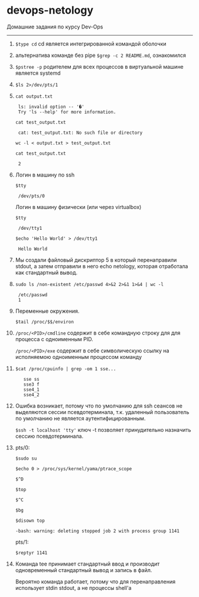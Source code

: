 # devops-netology
Домашние задания по курсу Dev-Ops

------

1. `$type cd`  cd является интегрированной командой оболочки 


2. альтернатива команде без pipe `$grep -c 2 README.md`, ознакомился


3. `$pstree -p` родителем для всех процессов в виртуальной машине является systemd


4. `$ls 2>/dev/pts/1`


5. `cat output.txt`

        ls: invalid option -- '�'
        Try 'ls --help' for more information.

    `cat test_output.txt`
        
        cat: test_output.txt: No such file or directory

    `wc -l < output.txt > test_output.txt`

    `cat test_output.txt`
    
        2


6. Логин в машину по ssh

    `$tty`
		
        /dev/pts/0

   Логин в машину физически (или через virtualbox)

    `$tty`

        /dev/tty1

   `$echo 'Hello World' > /dev/tty1`

        Hello World


7. Мы создали файловый дискриптор 5 в который перенаправили stdout, а затем отправили в него echo netology, которая отработала как стандартный вывод.


8. `sudo ls /non-existent /etc/passwd 4>&2 2>&1 1>&4 | wc -l`

		/etc/passwd
        1


9. Переменные окружения. 

   `$tail /proc/$$/environ`


10. `/proc/<PID>/cmdline` содержит в себе командную строку для для процесса с одноименным PID.

    `/proc/<PID>/exe` содержит в себе символическую ссылку на исполняемою одноименным процессом команду 


11. `$cat /proc/cpuinfo | grep -om 1 sse...`

           sse ss
           sse3 f
           sse4_1
           sse4_2


12. Ошибка возникает, потому что по умолчанию для ssh сеансов не выделяются сессии псевдотерминала, т.к. удаленный пользователь по умолчанию не является аутентифицированным.
    
    `$ssh -t localhost 'tty'` ключ -t позволяет принудительно назначить сессию псевдотерминала.


13. pts/0:

    `$sudo su`

    `$echo 0 > /proc/sys/kernel/yama/ptrace_scope`

    `$^D`

    `$top`

    `$^C`

    `$bg`

    `$disown top`
	
        -bash: warning: deleting stopped job 2 with process group 1141
		
    pts/1:

    `$reptyr 1141`


14. Команда tee принимает стандартный ввод и производит одновременный стандартный вывод и запись в файл.

    Вероятно команда работает, потому что для перенаправления использует stdin stdout, а не процессы shell'a	 